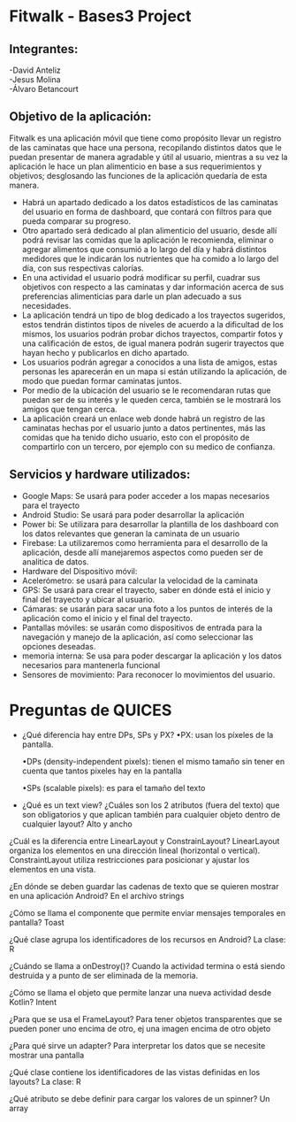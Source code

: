# Fitwalk - Bases3 Project


## Integrantes:  
-David Anteliz  <br>
-Jesus Molina  <br>
-Álvaro Betancourt <br>

## Objetivo de la aplicación:  
Fitwalk es una aplicación móvil que tiene como propósito llevar un registro de las caminatas que hace una persona, recopilando distintos datos que le puedan presentar de manera agradable y útil al usuario, mientras a su vez la aplicación le hace un plan alimenticio en base a sus requerimientos y objetivos; desglosando las funciones de la aplicación quedaría de esta manera.

- Habrá un apartado dedicado a los datos estadísticos de las caminatas del usuario en forma de dashboard, que contará con filtros para que pueda comparar su progreso. <br>
- Otro apartado será dedicado al plan alimenticio del usuario, desde allí podrá revisar las comidas que la aplicación le recomienda, eliminar o agregar alimentos que consumió a lo largo del día y habrá distintos medidores que le indicarán los nutrientes que ha comido a lo largo del día, con sus respectivas calorías. <br>
- En una actividad el usuario podrá modificar su perfil, cuadrar sus objetivos con respecto a las caminatas y dar información acerca de sus preferencias alimenticias para darle un plan adecuado a sus necesidades. <br>
- La aplicación tendrá un tipo de blog dedicado a los trayectos sugeridos, estos tendrán distintos tipos de niveles de acuerdo a la dificultad de los mismos, los usuarios podrán probar dichos trayectos, compartir fotos y una calificación de estos, de igual manera podrán sugerir trayectos que hayan hecho y publicarlos en dicho apartado. <br>
- Los usuarios podrán agregar a conocidos a una lista de amigos, estas personas les aparecerán en un mapa si están utilizando la aplicación, de modo que puedan formar caminatas juntos. <br>
- Por medio de la ubicación del usuario se le recomendaran rutas que puedan ser de su interés y le queden cerca, también se le mostrará los amigos que tengan cerca. <br>
- La aplicación creará un enlace web donde habrá un registro de las caminatas hechas por el usuario junto a datos pertinentes, más las comidas que ha tenido dicho usuario, esto con el propósito de compartirlo con un tercero, por ejemplo con su medico de confianza. <br>

## Servicios y hardware utilizados:    
- Google Maps: Se usará para poder acceder a los mapas necesarios para el trayecto  
- Android Studio: Se usará para poder desarrollar la aplicación   
- Power bi: Se utilizara para desarrollar la plantilla de los dashboard con los datos relevantes que generan la caminata de un usuario   
- Firebase: La utilizaremos como herramienta para el desarrollo de la aplicación, desde allí manejaremos aspectos como pueden ser de analitica de datos.  
- Hardware del Dispositivo móvil:  
- Acelerómetro: se usará para calcular la velocidad de la caminata  
- GPS: Se usará para crear el trayecto, saber en dónde está el inicio y final del trayecto y ubicar al  usuario.  
- Cámaras: se usarán para sacar una foto a los puntos de interés de la aplicación como el inicio y el final del trayecto.  
- Pantallas móviles: se usarán como dispositivos de entrada para la navegación y manejo de la aplicación, así como seleccionar las opciones deseadas.  
- memoria interna: Se usa para poder descargar la aplicación y los datos necesarios para mantenerla funcional  
- Sensores de movimiento: Para reconocer lo movimientos del usuario.  

# Preguntas de QUICES

- ¿Qué diferencia hay entre DPs, SPs y PX?
  •PX: usan los píxeles de la pantalla.

  •DPs (density-independent pixels): tienen el mismo tamaño sin tener en cuenta que tantos pixeles hay en la pantalla

  •SPs (scalable pixels): es para el tamaño del texto

- ¿Qué es un text view? ¿Cuáles son los 2 atributos (fuera del texto) que son obligatorios y que aplican también para cualquier objeto dentro de cualquier layout?
  Alto y ancho

¿Cuál es la diferencia entre LinearLayout y ConstrainLayout?
LinearLayout organiza los elementos en una dirección lineal (horizontal o vertical). ConstraintLayout utiliza restricciones para posicionar y ajustar los elementos en una vista.

¿En dónde se deben guardar las cadenas de texto que se quieren mostrar en una aplicación Android?
En el archivo strings

¿Cómo se llama el componente que permite enviar mensajes temporales en pantalla?
Toast

¿Qué clase agrupa los identificadores de los recursos en Android?
La clase: R

¿Cuándo se llama a onDestroy()?
Cuando la actividad termina o está siendo destruida y a punto de ser eliminada de la memoria.

¿Cómo se llama el objeto que permite lanzar una nueva actividad desde Kotlin?
Intent

¿Para que se usa el FrameLayout?
Para tener objetos transparentes que se pueden poner uno encima de otro, ej una imagen encima de otro objeto

¿Para qué sirve un adapter?
Para interpretar los datos que se necesite mostrar una pantalla

¿Qué clase contiene los identificadores de las vistas definidas en los layouts?
La clase: R

¿Qué atributo se debe definir para cargar los valores de un spinner?
Un array
